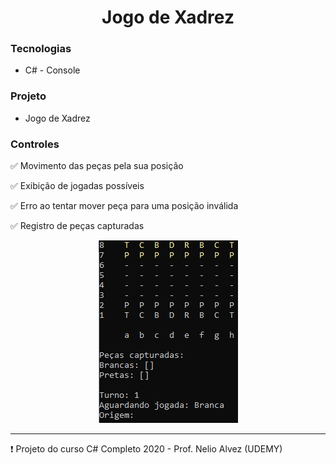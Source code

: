 # <div align="center"> Jogo de Xadrez </div>


### Tecnologias

- C# - Console


### Projeto

- Jogo de Xadrez 


### Controles

 :white_check_mark: Movimento das peças pela sua posição

 :white_check_mark: Exibição de jogadas possíveis

 :white_check_mark: Erro ao tentar mover peça para uma posição inválida

 :white_check_mark: Registro de peças capturadas



<div align="center">
 
![](https://github.com/paolagarb/xadrez-console/blob/master/gif-xadrez.gif)

</div>

<hr>

:heavy_exclamation_mark: Projeto do curso C# Completo 2020 - Prof. Nelio Alvez (UDEMY)
